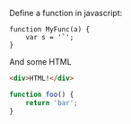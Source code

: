 
Define a function in javascript:

```
function MyFunc(a) {
    var s = '`';
}
```

And some HTML

```html
<div>HTML!</div>
```

```javascript
function foo() {
    return 'bar';
}
```
